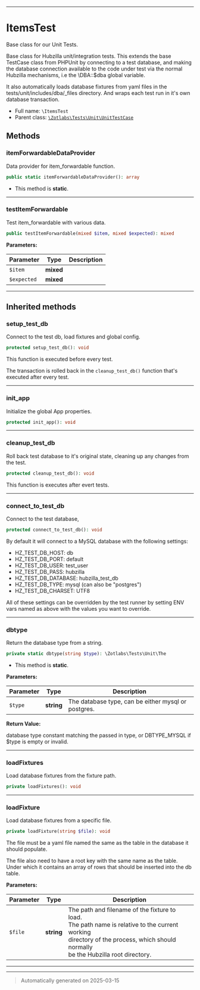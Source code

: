 ***

# ItemsTest

Base class for our Unit Tests.

Base class for Hubzilla unit/integration tests. This extends the base
TestCase class from PHPUnit by connecting to a test database, and making the
database connection available to the code under test via the normal Hubzilla
mechanisms, i.e the \DBA::$dba global variable.

It also automatically loads database fixtures from yaml files in the
tests/unit/includes/dba/_files directory. And wraps each test run in it's
own database transaction.

* Full name: `\ItemsTest`
* Parent class: [`\Zotlabs\Tests\Unit\UnitTestCase`](./Zotlabs/Tests/Unit/UnitTestCase.md)




## Methods


### itemForwardableDataProvider

Data provider for item_forwardable function.

```php
public static itemForwardableDataProvider(): array
```



* This method is **static**.








***

### testItemForwardable

Test item_forwardable with various data.

```php
public testItemForwardable(mixed $item, mixed $expected): mixed
```








**Parameters:**

| Parameter | Type | Description |
|-----------|------|-------------|
| `$item` | **mixed** |  |
| `$expected` | **mixed** |  |





***


## Inherited methods


### setup_test_db

Connect to the test db, load fixtures and global config.

```php
protected setup_test_db(): void
```

This function is executed before every test.

The transaction is rolled back in the `cleanup_test_db()` function
that's executed after every test.










***

### init_app

Initialize the global App properties.

```php
protected init_app(): void
```












***

### cleanup_test_db

Roll back test database to it's original state, cleaning up
any changes from the test.

```php
protected cleanup_test_db(): void
```

This function is executes after evert tests.










***

### connect_to_test_db

Connect to the test database,

```php
protected connect_to_test_db(): void
```

By default it will connect to a MySQL database with the following settings:

  - HZ_TEST_DB_HOST: db
  - HZ_TEST_DB_PORT: default
  - HZ_TEST_DB_USER: test_user
  - HZ_TEST_DB_PASS: hubzilla
  - HZ_TEST_DB_DATABASE: hubzilla_test_db
  - HZ_TEST_DB_TYPE: mysql (can also be "postgres")
  - HZ_TEST_DB_CHARSET: UTF8

All of these settings can be overridden by the test runner by setting ENV vars
named as above with the values you want to override.










***

### dbtype

Return the database type from a string.

```php
private static dbtype(string $type): \Zotlabs\Tests\Unit\The
```



* This method is **static**.




**Parameters:**

| Parameter | Type | Description |
|-----------|------|-------------|
| `$type` | **string** | The database type, can be either mysql or postgres. |


**Return Value:**

database type constant matching the passed in type, or DBTYPE_MYSQL
if $type is empty or invalid.




***

### loadFixtures

Load database fixtures from the fixture path.

```php
private loadFixtures(): void
```












***

### loadFixture

Load database fixtures from a specific file.

```php
private loadFixture(string $file): void
```

The file must be a yaml file named the same as the table in the database
it should populate.

The file also need to have a root key with the same name as the table.
Under which it contains an array of rows that should be inserted into
the db table.






**Parameters:**

| Parameter | Type | Description |
|-----------|------|-------------|
| `$file` | **string** | The path and filename of the fixture to load.<br />The path name is relative to the current working<br />directory of the process, which should normally<br />be the Hubzilla root directory. |





***


***
> Automatically generated on 2025-03-15
